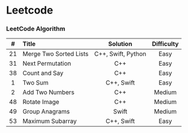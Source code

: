 # Leetcode

### LeetCode Algorithm
|#|Title|Solution|Difficulty|
|:------:|:---------------------------|:---------------:|:----------:|
|21|Merge Two Sorted Lists|C++, Swift, Python| Easy |
|31|Next Permutation|C++| Easy |
|38|Count and Say|C++| Easy |
|1|Two Sum|C++, Swift| Easy |
|2|Add Two Numbers|C++| Medium |
|48|Rotate Image|C++| Medium |
|49|Group Anagrams|Swift| Medium |
|53|Maximum Subarray|C++, Swift| Easy |


